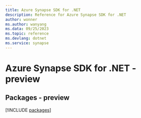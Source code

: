 ```yaml
---
title: Azure Synapse SDK for .NET
description: Reference for Azure Synapse SDK for .NET
author: wonner
ms.author: wanyang
ms.data: 09/25/2023
ms.topic: reference
ms.devlang: dotnet
ms.service: synapse
---
```

# Azure Synapse SDK for .NET - preview
## Packages - preview
[!INCLUDE [packages](synapse-index.md)]